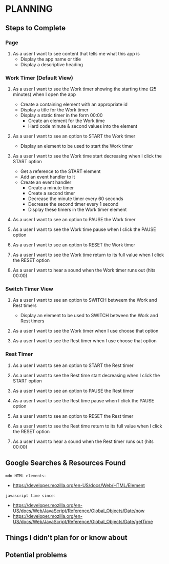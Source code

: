 # PLANNING

## Steps to Complete
### Page
1. As a user I want to see content that tells me what this app is
    - Display the app name or title
    - Display a descriptive heading

### Work Timer (Default View)
1. As a user I want to see the Work timer showing the starting time (25 minutes) when I open the app
    - Create a containing element with an appropriate id
    - Display a title for the Work timer
    - Display a static timer in the form 00:00
        - Create an element for the Work time
        - Hard code minute & second values into the element

2. As a user I want to see an option to START the Work timer
    - Display an element to be used to start the Work timer

3. As a user I want to see the Work time start decreasing when I click the START option
    - Get a reference to the START element
    - Add an event handler to it
    - Create an event handler
        - Create a minute timer
        - Create a second timer
        - Decrease the minute timer every 60 seconds
        - Decrease the second timer every 1 second
        - Display these timers in the Work timer element

4. As a user I want to see an option to PAUSE the Work timer

5. As a user I want to see the Work time pause when I click the PAUSE option

6. As a user I want to see an option to RESET the Work timer

7. As a user I want to see the Work time return to its full value when I click the RESET option

8. As a user I want to hear a sound when the Work timer runs out (hits 00:00)


### Switch Timer View
1. As a user I want to see an option to SWITCH betweem the Work and Rest timers
    - Display an element to be used to SWITCH between the Work and Rest timers

2. As a user I want to see the Work timer when I use choose that option

3. As a user I want to see the Rest timer when I use choose that option


### Rest Timer
1. As a user I want to see an option to START the Rest timer

2. As a user I want to see the Rest time start decreasing when I click the START option

3. As a user I want to see an option to PAUSE the Rest timer

4. As a user I want to see the Rest time pause when I click the PAUSE option

5. As a user I want to see an option to RESET the Rest timer

6. As a user I want to see the Rest time return to its full value when I click the RESET option

7. As a user I want to hear a sound when the Rest timer runs out (hits 00:00)



## Google Searches & Resources Found
`mdn HTML elements`:
- https://developer.mozilla.org/en-US/docs/Web/HTML/Element

`javascript time since`:
- https://developer.mozilla.org/en-US/docs/Web/JavaScript/Reference/Global_Objects/Date/now
- https://developer.mozilla.org/en-US/docs/Web/JavaScript/Reference/Global_Objects/Date/getTime


## Things I didn't plan for or know about 

## Potential problems
